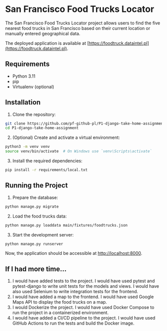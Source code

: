 # San Francisco Food Trucks Locator

The San Francisco Food Trucks Locator project allows users to find the five nearest food trucks in San Francisco based on their current location or manually entered geographical data.

The deployed application is available at [https://foodtruck.dataintel.pl](https://foodtruck.dataintel.pl).

## Requirements

- Python 3.11
- pip
- Virtualenv (optional)

## Installation

1. Clone the repository:

```sh
git clone https://github.com/pf-github-pl/P1-django-take-home-assignment.git
cd P1-django-take-home-assignment
```

2. (Optional) Create and activate a virtual environment:

```sh
python3 -m venv venv
source venv/bin/activate  # On Windows use `venv\Scripts\activate`
```

3. Install the required dependencies:

```sh
pip install -r requirements/local.txt
```

## Running the Project

1. Prepare the database:

```sh
python manage.py migrate
```

2. Load the food trucks data:

```sh
python manage.py loaddata main/fixtures/foodtrucks.json
```

3. Start the development server:

```sh
python manage.py runserver
```

Now, the application should be accessible at [http://localhost:8000](http://localhost:8000).

## If I had more time...
1. I would have added tests to the project. I would have used pytest and pytest-django to write unit tests for the models and views. I would have also used Selenium to write integration tests for the frontend.
2. I would have added a map to the frontend. I would have used Google Maps API to display the food trucks on a map.
3. I would Dockerize the project. I would have used Docker Compose to run the project in a containerized environment.
4. I would have added a CI/CD pipeline to the project. I would have used GitHub Actions to run the tests and build the Docker image.
